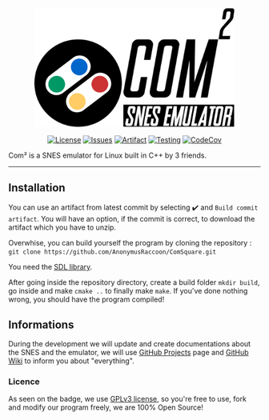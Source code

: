 <p align="center"><img src="./ressources/Black.svg" width="400"></p>

<p align="center">
  <a href="./LICENSE"><img src="https://img.shields.io/github/license/AnonymusRaccoon/ComSquare?style=flat-square" alt="License"></a>
  <a href="https://github.com/AnonymusRaccoon/ComSquare/issues"><img src="https://img.shields.io/github/issues/AnonymusRaccoon/ComSquare?style=flat-square" alt="Issues"></a>
  <a href="https://github.com/AnonymusRaccoon/ComSquare/actions?query=workflow%3A%22Build+commit+artifact%22"><img src="https://img.shields.io/github/workflow/status/AnonymusRaccoon/ComSquare/Build%20commit%20artifact?style=flat-square" alt="Artifact"></a>
  <a href="https://github.com/AnonymusRaccoon/ComSquare/actions?query=workflow%3A%22Testing+current+commit%22"><img src="https://img.shields.io/github/workflow/status/AnonymusRaccoon/ComSquare/Testing%20current%20commit?label=tests&style=flat-square" alt="Testing"></a>
  <a href="https://codecov.io/gh/AnonymusRaccoon/ComSquare"><img src="https://img.shields.io/codecov/c/gh/AnonymusRaccoon/ComSquare?style=flat-square" alt="CodeCov"></a>
</p>


Com² is a SNES emulator for Linux built in C++ by 3 friends.

***

## Installation

You can use an artifact from latest commit by selecting ✔️ and ``Build commit artifact``. You will have an option, if the commit is correct, to download the artifact which you have to unzip.


Overwhise, you can build yourself the program by cloning the repository : ``git clone https://github.com/AnonymusRaccoon/ComSquare.git``

You need the [SDL library](https://www.libsdl.org/).

After going inside the repository directory, create a build folder ``mkdir build``, go inside and make ``cmake ..`` to finally make ``make``. If you've done nothing wrong, you should have the program compiled!


## Informations

During the development we will update and create documentations about the SNES and the emulator, we will use [GitHub Projects](https://github.com/AnonymusRaccoon/ComSquare/projects) page and [GitHub Wiki](https://github.com/AnonymusRaccoon/ComSquare/wiki) to inform you about "everything".

### Licence

As seen on the badge, we use [GPLv3 license](./LICENSE), so you're free to use, fork and modify our program freely, we are 100% Open Source!

